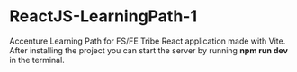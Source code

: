 # ReactJS-LearningPath-1
Accenture Learning Path for FS/FE Tribe
React application made with Vite.
After installing the project you can start the server by running **npm run dev** in the terminal.